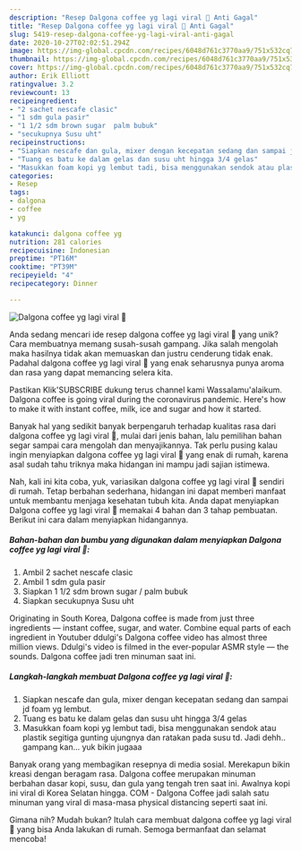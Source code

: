 ```yaml
---
description: "Resep Dalgona coffee yg lagi viral 🥰 Anti Gagal"
title: "Resep Dalgona coffee yg lagi viral 🥰 Anti Gagal"
slug: 5419-resep-dalgona-coffee-yg-lagi-viral-anti-gagal
date: 2020-10-27T02:02:51.294Z
image: https://img-global.cpcdn.com/recipes/6048d761c3770aa9/751x532cq70/dalgona-coffee-yg-lagi-viral-🥰-foto-resep-utama.jpg
thumbnail: https://img-global.cpcdn.com/recipes/6048d761c3770aa9/751x532cq70/dalgona-coffee-yg-lagi-viral-🥰-foto-resep-utama.jpg
cover: https://img-global.cpcdn.com/recipes/6048d761c3770aa9/751x532cq70/dalgona-coffee-yg-lagi-viral-🥰-foto-resep-utama.jpg
author: Erik Elliott
ratingvalue: 3.2
reviewcount: 13
recipeingredient:
- "2 sachet nescafe clasic"
- "1 sdm gula pasir"
- "1 1/2 sdm brown sugar  palm bubuk"
- "secukupnya Susu uht"
recipeinstructions:
- "Siapkan nescafe dan gula, mixer dengan kecepatan sedang dan sampai jd foam yg lembut."
- "Tuang es batu ke dalam gelas dan susu uht hingga 3/4 gelas"
- "Masukkan foam kopi yg lembut tadi, bisa menggunakan sendok atau plastik segitiga gunting ujungnya dan ratakan pada susu td. Jadi dehh.. gampang kan... yuk bikin jugaaa"
categories:
- Resep
tags:
- dalgona
- coffee
- yg

katakunci: dalgona coffee yg 
nutrition: 281 calories
recipecuisine: Indonesian
preptime: "PT16M"
cooktime: "PT39M"
recipeyield: "4"
recipecategory: Dinner

---
```



![Dalgona coffee yg lagi viral 🥰](https://img-global.cpcdn.com/recipes/6048d761c3770aa9/751x532cq70/dalgona-coffee-yg-lagi-viral-🥰-foto-resep-utama.jpg)

Anda sedang mencari ide resep dalgona coffee yg lagi viral 🥰 yang unik? Cara membuatnya memang susah-susah gampang. Jika salah mengolah maka hasilnya tidak akan memuaskan dan justru cenderung tidak enak. Padahal dalgona coffee yg lagi viral 🥰 yang enak seharusnya punya aroma dan rasa yang dapat memancing selera kita.

Pastikan Klik&#39;SUBSCRIBE dukung terus channel kami Wassalamu&#39;alaikum. Dalgona coffee is going viral during the coronavirus pandemic. Here&#39;s how to make it with instant coffee, milk, ice and sugar and how it started.

Banyak hal yang sedikit banyak berpengaruh terhadap kualitas rasa dari dalgona coffee yg lagi viral 🥰, mulai dari jenis bahan, lalu pemilihan bahan segar sampai cara mengolah dan menyajikannya. Tak perlu pusing kalau ingin menyiapkan dalgona coffee yg lagi viral 🥰 yang enak di rumah, karena asal sudah tahu triknya maka hidangan ini mampu jadi sajian istimewa.


Nah, kali ini kita coba, yuk, variasikan dalgona coffee yg lagi viral 🥰 sendiri di rumah. Tetap berbahan sederhana, hidangan ini dapat memberi manfaat untuk membantu menjaga kesehatan tubuh kita. Anda dapat menyiapkan Dalgona coffee yg lagi viral 🥰 memakai 4 bahan dan 3 tahap pembuatan. Berikut ini cara dalam menyiapkan hidangannya.

<!--inarticleads1-->

##### Bahan-bahan dan bumbu yang digunakan dalam menyiapkan Dalgona coffee yg lagi viral 🥰:

1. Ambil 2 sachet nescafe clasic
1. Ambil 1 sdm gula pasir
1. Siapkan 1 1/2 sdm brown sugar / palm bubuk
1. Siapkan secukupnya Susu uht


Originating in South Korea, Dalgona coffee is made from just three ingredients — instant coffee, sugar, and water. Combine equal parts of each ingredient in Youtuber ddulgi&#39;s Dalgona coffee video has almost three million views. Ddulgi&#39;s video is filmed in the ever-popular ASMR style — the sounds. Dalgona coffee jadi tren minuman saat ini. 

<!--inarticleads2-->

##### Langkah-langkah membuat Dalgona coffee yg lagi viral 🥰:

1. Siapkan nescafe dan gula, mixer dengan kecepatan sedang dan sampai jd foam yg lembut.
1. Tuang es batu ke dalam gelas dan susu uht hingga 3/4 gelas
1. Masukkan foam kopi yg lembut tadi, bisa menggunakan sendok atau plastik segitiga gunting ujungnya dan ratakan pada susu td. Jadi dehh.. gampang kan... yuk bikin jugaaa


Banyak orang yang membagikan resepnya di media sosial. Merekapun bikin kreasi dengan beragam rasa. Dalgona coffee merupakan minuman berbahan dasar kopi, susu, dan gula yang tengah tren saat ini. Awalnya kopi ini viral di Korea Selatan hingga. COM - Dalgona Coffee jadi salah satu minuman yang viral di masa-masa physical distancing seperti saat ini. 

Gimana nih? Mudah bukan? Itulah cara membuat dalgona coffee yg lagi viral 🥰 yang bisa Anda lakukan di rumah. Semoga bermanfaat dan selamat mencoba!
